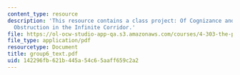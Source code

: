 ```yaml
---
content_type: resource
description: 'This resource contains a class project: Of Cognizance and Disruption:
  Obstruction in the Infinite Corridor.'
file: https://ol-ocw-studio-app-qa.s3.amazonaws.com/courses/4-303-the-production-of-space-art-architecture-and-urbanism-in-dialogue-fall-2006/142296fb621b445a54c65aaff659c2a2_group6_text.pdf
file_type: application/pdf
resourcetype: Document
title: group6_text.pdf
uid: 142296fb-621b-445a-54c6-5aaff659c2a2
---
```

